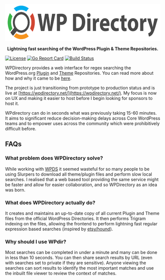 <p align="center"><img src="web/public/assets/horizontal.svg" alt="wpdir" height="120px"></p>
<p align="center"><strong>Lightning fast searching of the WordPress Plugin &#38; Theme Repositories.</strong></p>

[![License](https://img.shields.io/badge/license-MIT-red.svg)](https://github.com/wpdirectory/wpdir/blob/master/LICENSE) [![Go Report Card](https://goreportcard.com/badge/github.com/wpdirectory/wpdir)](https://goreportcard.com/report/github.com/wpdirectory/wpdir) [![Build Status](https://travis-ci.org/wpdirectory/wpdir.svg?branch=master)](https://travis-ci.org/wpdirectory/wpdir)

WPDirectory provides a web interface for regex searching the WordPress.org [Plugin](https://plugins.svn.wordpress.org/) and [Theme](https://themes.svn.wordpress.org/) Repositories. You can read more about how and why it came to be [here](https://www.peterbooker.com/wpdirectory-reveal/).

The project is just transitioning from prototype to production status and is live at [https://wpdirectory.net/](https://wpdirectory.net/). My focus is now on UX and making it easier to host before I begin looking for sponsors to host it.

WPdirectory can do in seconds what was previously taking 15-60 minutes. It aims to significant reduce decision-making delays across Core WordPress teams and to empower uses across the community which were prohibitively difficult before.

## FAQs

### What problem does WPDirectory solve?

While working with [WPDS](https://github.com/PeterBooker/wpds) it seemed wasteful for so many people to be using Slurpers to download all theme/plugin files and perform slow local searches. I realised that a web based tool providing the same service might be faster and allow for easier collaboration, and so WPDirectory as an idea was born.

### What does WPDirectory actually do?

It creates and maintains an up-to-date copy of all current Plugin and Theme files from the official WordPress Directories. It then performs Trigram indexing on the files, allowing the frontend to perform lightning fast regular expression based searches (inspired by [etsy/hound](https://github.com/etsy/hound)).

### Why should I use WPdir?

Most searches can be completed in under a minute and many can be done in less than 10 seconds. You can then share search results by URL (even with searches set to private if they are sensitive). Anyone viewing the searches can sort results to identify the most important matches and use the inbuilt file viewer to review the context of matches.
